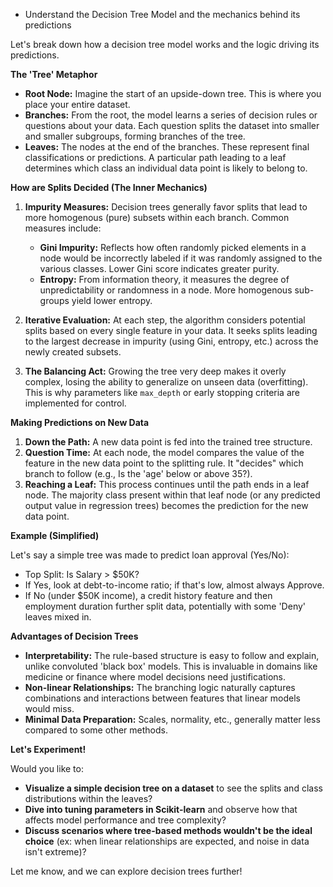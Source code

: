 - Understand the Decision Tree Model and the mechanics behind its predictions

Let's break down how a decision tree model works and the logic driving its predictions.

**The 'Tree' Metaphor**

* **Root Node:** Imagine the start of an upside-down tree. This is where you place your entire dataset.
* **Branches:**  From the root, the model learns a series of decision rules or questions about your data. Each question splits the dataset into smaller and smaller subgroups, forming branches of the tree.
* **Leaves:** The nodes at the end of the branches. These represent final classifications or predictions. A particular path  leading to a leaf determines which class an individual data point is likely to belong to.

**How are Splits Decided (The Inner Mechanics)**

1. **Impurity Measures:** Decision trees generally favor splits that lead to more homogenous (pure) subsets within each branch.  Common measures include:
    * **Gini Impurity:** Reflects how often randomly picked elements in a  node would be incorrectly labeled if it was randomly assigned to the various classes. Lower Gini score indicates greater purity.
    * **Entropy:**  From information theory, it measures the degree of unpredictability or randomness in a node. More homogenous sub-groups yield lower entropy.

2. **Iterative Evaluation:**  At each step, the algorithm considers potential splits based on every single feature in your data.  It seeks splits leading to the largest decrease in impurity (using Gini, entropy, etc.) across the newly created subsets. 

3. **The Balancing Act:**  Growing the tree very deep makes it overly complex, losing the ability to  generalize on unseen data (overfitting). This is why parameters like `max_depth` or early stopping criteria are implemented for control.

**Making Predictions on New Data**

1. **Down the Path:** A new data point is fed into the trained tree structure. 
2. **Question Time:** At each node, the model compares the value of the feature in the new data point to the splitting rule. It "decides" which branch to follow (e.g., Is the 'age' below or above 35?).
3. **Reaching a Leaf:** This process continues until the path ends in a leaf node. The majority class present within that leaf node (or any predicted output value in regression trees) becomes the prediction for the new data point.

**Example (Simplified)**

Let's say a simple tree was made to predict loan approval (Yes/No):

* Top Split: Is Salary > $50K?
* If Yes, look at debt-to-income ratio; if that's low, almost always Approve.
* If No (under $50K income), a credit history feature and then employment duration  further split data,  potentially with some 'Deny' leaves mixed in.

**Advantages of Decision Trees**

* **Interpretability:** The rule-based structure is easy to follow and explain, unlike convoluted 'black box' models. This is invaluable in domains like medicine or finance where model decisions need justifications.
* **Non-linear Relationships:** The branching logic naturally captures combinations and interactions between features that linear models would miss. 
* **Minimal Data Preparation:** Scales, normality, etc., generally  matter less compared to some other methods.

**Let's Experiment!**

Would you like to:

* **Visualize a simple decision tree on a dataset** to see the splits and class distributions within the leaves?
* **Dive into tuning parameters in Scikit-learn** and observe how that affects model performance and tree complexity?
* **Discuss scenarios where tree-based methods wouldn't be the ideal choice** (ex: when linear relationships are expected, and noise in data isn't extreme)? 

Let me know, and we can explore decision trees further!
